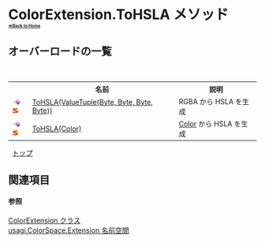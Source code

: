 # ColorExtension.ToHSLA メソッド <div style="font-size:30%"><a href="https://github.com/usagi/usagi.cs/blob/master/docs/Home.md">≪Back to Home</a></div> 


## オーバーロードの一覧
&nbsp;<table><tr><th></th><th>名前</th><th>説明</th></tr><tr><td>![Public メソッド](media/pubmethod.gif "Public メソッド")![静的メンバー](media/static.gif "静的メンバー")</td><td><a href="M_usagi_ColorSpace_Extension_ColorExtension_ToHSLA.md">ToHSLA(ValueTuple(Byte, Byte, Byte, Byte))</a></td><td>
RGBA から HSLA を生成</td></tr><tr><td>![Public メソッド](media/pubmethod.gif "Public メソッド")![静的メンバー](media/static.gif "静的メンバー")</td><td><a href="M_usagi_ColorSpace_Extension_ColorExtension_ToHSLA_1.md">ToHSLA(Color)</a></td><td><a href="http://msdn2.microsoft.com/ja-jp/library/ms653055" target="_blank">Color</a> から HSLA を生成</td></tr></table>&nbsp;
<a href="#colorextension.tohsla-メソッド">トップ</a>

## 関連項目


#### 参照
<a href="T_usagi_ColorSpace_Extension_ColorExtension.md">ColorExtension クラス</a><br /><a href="N_usagi_ColorSpace_Extension.md">usagi.ColorSpace.Extension 名前空間</a><br />